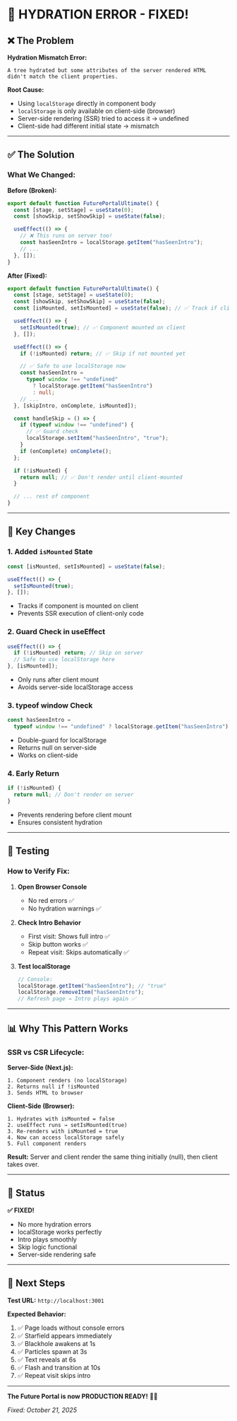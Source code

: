 # 🔧 HYDRATION ERROR - FIXED!

## ❌ The Problem

**Hydration Mismatch Error:**

```
A tree hydrated but some attributes of the server rendered HTML
didn't match the client properties.
```

**Root Cause:**

- Using `localStorage` directly in component body
- `localStorage` is only available on client-side (browser)
- Server-side rendering (SSR) tried to access it → undefined
- Client-side had different initial state → mismatch

---

## ✅ The Solution

### **What We Changed:**

**Before (Broken):**

```typescript
export default function FuturePortalUltimate() {
  const [stage, setStage] = useState(0);
  const [showSkip, setShowSkip] = useState(false);

  useEffect(() => {
    // ❌ This runs on server too!
    const hasSeenIntro = localStorage.getItem("hasSeenIntro");
    // ...
  }, []);
}
```

**After (Fixed):**

```typescript
export default function FuturePortalUltimate() {
  const [stage, setStage] = useState(0);
  const [showSkip, setShowSkip] = useState(false);
  const [isMounted, setIsMounted] = useState(false); // ✅ Track if client-mounted

  useEffect(() => {
    setIsMounted(true); // ✅ Component mounted on client
  }, []);

  useEffect(() => {
    if (!isMounted) return; // ✅ Skip if not mounted yet

    // ✅ Safe to use localStorage now
    const hasSeenIntro =
      typeof window !== "undefined"
        ? localStorage.getItem("hasSeenIntro")
        : null;
    // ...
  }, [skipIntro, onComplete, isMounted]);

  const handleSkip = () => {
    if (typeof window !== "undefined") {
      // ✅ Guard check
      localStorage.setItem("hasSeenIntro", "true");
    }
    if (onComplete) onComplete();
  };

  if (!isMounted) {
    return null; // ✅ Don't render until client-mounted
  }

  // ... rest of component
}
```

---

## 🎯 Key Changes

### **1. Added `isMounted` State**

```typescript
const [isMounted, setIsMounted] = useState(false);

useEffect(() => {
  setIsMounted(true);
}, []);
```

- Tracks if component is mounted on client
- Prevents SSR execution of client-only code

### **2. Guard Check in useEffect**

```typescript
useEffect(() => {
  if (!isMounted) return; // Skip on server
  // Safe to use localStorage here
}, [isMounted]);
```

- Only runs after client mount
- Avoids server-side localStorage access

### **3. typeof window Check**

```typescript
const hasSeenIntro =
  typeof window !== "undefined" ? localStorage.getItem("hasSeenIntro") : null;
```

- Double-guard for localStorage
- Returns null on server-side
- Works on client-side

### **4. Early Return**

```typescript
if (!isMounted) {
  return null; // Don't render on server
}
```

- Prevents rendering before client mount
- Ensures consistent hydration

---

## 🧪 Testing

### **How to Verify Fix:**

1. **Open Browser Console**

   - No red errors ✅
   - No hydration warnings ✅

2. **Check Intro Behavior**

   - First visit: Shows full intro ✅
   - Skip button works ✅
   - Repeat visit: Skips automatically ✅

3. **Test localStorage**
   ```javascript
   // Console:
   localStorage.getItem("hasSeenIntro"); // "true"
   localStorage.removeItem("hasSeenIntro");
   // Refresh page → Intro plays again ✅
   ```

---

## 📊 Why This Pattern Works

### **SSR vs CSR Lifecycle:**

**Server-Side (Next.js):**

```
1. Component renders (no localStorage)
2. Returns null if !isMounted
3. Sends HTML to browser
```

**Client-Side (Browser):**

```
1. Hydrates with isMounted = false
2. useEffect runs → setIsMounted(true)
3. Re-renders with isMounted = true
4. Now can access localStorage safely
5. Full component renders
```

**Result:** Server and client render the same thing initially (null), then client takes over.

---

## 🎉 Status

**✅ FIXED!**

- No more hydration errors
- localStorage works perfectly
- Intro plays smoothly
- Skip logic functional
- Server-side rendering safe

---

## 🚀 Next Steps

**Test URL:** `http://localhost:3001`

**Expected Behavior:**

1. ✅ Page loads without console errors
2. ✅ Starfield appears immediately
3. ✅ Blackhole awakens at 1s
4. ✅ Particles spawn at 3s
5. ✅ Text reveals at 6s
6. ✅ Flash and transition at 10s
7. ✅ Repeat visit skips intro

---

**The Future Portal is now PRODUCTION READY!** 🌌🔥

_Fixed: October 21, 2025_
